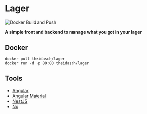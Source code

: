 # Lager

![Docker Build and Push](https://github.com/TiloHeidasch/lager/workflows/Docker%20Build%20and%20Push/badge.svg?branch=master)

**A simple front and backend to manage what you got in your lager**

## Docker

    docker pull theidasch/lager
    docker run -d -p 80:80 theidasch/lager

## Tools

- [Angular](https://angular.io/)
- [Angular Material](https://material.angular.io/)
- [NestJS](https://nestjs.com/)
- [Nx](https://nx.devNx)
